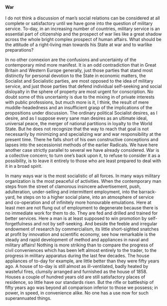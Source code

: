 #### War

I do not think a discussion of man’s social relations can be considered
at all complete or satisfactory until we have gone into the question of
military service. To-day, in an increasing number of countries, military
service is an essential part of citizenship and the prospect of war lies
like a great shadow across the whole bright complex prospect of human
affairs. What should be the attitude of a right-living man towards his
State at war and to warlike preparations?

In no other connexion are the confusions and uncertainty of the
contemporary mind more manifest. It is an odd contradiction that in
Great Britain and Western Europe generally, just those parties that
stand most distinctly for personal devotion to the State in economic
matters, the Socialist and Socialistic parties, are most opposed to the
idea of military service, and just those parties that defend individual
self-seeking and social disloyalty in the sphere of property are most
urgent for conscription. No doubt some of this uncertainty is due to the
mixing in of private interests with public professions, but much more is
it, I think, the result of mere muddle-headedness and an insufficient
grasp of the implications of the propositions under discussion. The
ordinary political Socialist desires, as I desire, and as I suppose
every sane man desires as an ultimate ideal, universal peace, the merger
of national partitions in loyalty to the World State. But he does not
recognize that the way to reach that goal is not necessarily by
minimizing and specializing war and war responsibility at the present
time. There he falls short of his own constructive conceptions and
lapses into the secessionist methods of the earlier Radicals. We have
here another case strictly parallel to several we have already
considered. War is a collective concern; to turn one’s back upon it, to
refuse to consider it as a possibility, is to leave it entirely to those
who are least prepared to deal with it in a broad spirit.

In many ways war is the most socialistic of all forces. In many ways
military organization is the most peaceful of activities. When the
contemporary man steps from the street of clamorous insincere
advertisement, push, adulteration, under-selling and intermittent
employment, into the barrack-yard, he steps on to a higher social plane,
into an atmosphere of service and co-operation and of infinitely more
honourable emulations. Here at least men are not flung out of employment
to degenerate because there is no immediate work for them to do. They
are fed and drilled and trained for better services. Here a man is at
least supposed to win promotion by self-forgetfulness and not by
self-seeking. And beside the feeble and irregular endowment of research
by commercialism, its little short-sighted snatches at profit by
innovation and scientific economy, see how remarkable is the steady and
rapid development of method and appliances in naval and military
affairs\! Nothing is more striking than to compare the progress of civil
conveniences which has been left almost entirely to the trader, to the
progress in military apparatus during the last few decades. The house
appliances of to-day for example, are little better than they were fifty
years ago. A house of to-day is still almost as ill-ventilated, badly
heated by wasteful fires, clumsily arranged and furnished as the house
of 1858. Houses a couple of hundred years old are still satisfactory
places of residence, so little have our standards risen. But the rifle
or battleship of fifty years ago was beyond all comparison inferior to
those we possess; in power, in speed, in convenience alike. No one has a
use now for such superannuated things.
